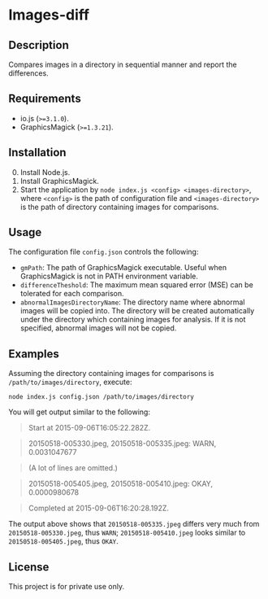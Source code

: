 # Images-diff #

## Description ##

Compares images in a directory in sequential manner and report the differences.

## Requirements ##

* io.js (`>=3.1.0`).
* GraphicsMagick (`>=1.3.21`).

## Installation ##

0. Install Node.js.
1. Install GraphicsMagick.
2. Start the application by `node index.js <config> <images-directory>`, where `<config>` is the path of configuration file and `<images-directory>` is the path of directory containing images for comparisons.

## Usage ##

The configuration file `config.json` controls the following:

* `gmPath`: The path of GraphicsMagick executable. Useful when GraphicsMagick is not in PATH environment variable.
* `differenceTheshold`: The maximum mean squared error (MSE) can be tolerated for each comparison.
* `abnormalImagesDirectoryName`: The directory name where abnormal images will be copied into. The directory will be created automatically under the directory which containing images for analysis. If it is not specified, abnormal images will not be copied.

## Examples ##

Assuming the directory containing images for comparisons is `/path/to/images/directory`, execute:

`node index.js config.json /path/to/images/directory`

You will get output similar to the following:

> Start at 2015-09-06T16:05:22.282Z.

> 20150518-005330.jpeg, 20150518-005335.jpeg: WARN, 0.0031047677

> (A lot of lines are omitted.)

> 20150518-005405.jpeg, 20150518-005410.jpeg: OKAY, 0.0000980678

> Completed at 2015-09-06T16:20:28.192Z.

The output above shows that `20150518-005335.jpeg` differs very much from `20150518-005330.jpeg`, thus `WARN`; `20150518-005410.jpeg` looks similar to `20150518-005405.jpeg`, thus `OKAY`.

## License ##

This project is for private use only.
